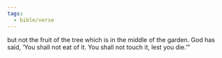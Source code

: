 ```yaml
---
tags:
  - bible/verse
---
```

but not the fruit of the tree which is in the middle of the garden. God has said, ‘You shall not eat of it. You shall not touch it, lest you die.’”